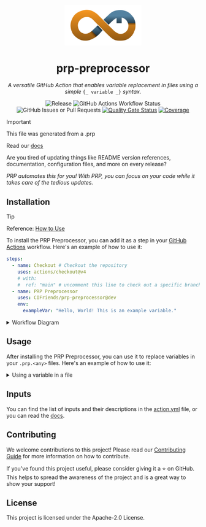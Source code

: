 <div align="center">
<a href="https://github.com/CIFriends">
    <img src="https://raw.githubusercontent.com/CIFriends/brandkit/main/no-bg/cifriends.svg" alt="Logo" width="200px">
</a>

# prp-preprocessor

_A versatile GitHub Action that enables variable replacement in files using a simple_ `{_ variable _}` _syntax._

![Release](https://img.shields.io/github/v/release/CIFriends/prp-preprocessor?include_prereleases&sort=semver&logo=github)
![GitHub Actions Workflow Status](https://img.shields.io/github/actions/workflow/status/cifriends/prp-preprocessor/ci.yml?logo=github)
![GitHub Issues or Pull Requests](https://img.shields.io/github/issues/cifriends/prp-preprocessor?logo=github)
[![Quality Gate Status](https://sonarcloud.io/api/project_badges/measure?project=CIFriends_prp-preprocessor&metric=alert_status)](https://sonarcloud.io/summary/new_code?id=CIFriends_prp-preprocessor)
[![Coverage](https://sonarcloud.io/api/project_badges/measure?project=CIFriends_prp-preprocessor&metric=coverage)](https://sonarcloud.io/summary/new_code?id=CIFriends_prp-preprocessor)
</div>

> [!IMPORTANT]
> This file was generated from a .prp
>
> Read our [docs](https://github.com/CIFriends/prp-preprocessor/wiki)

Are you tired of updating things like README version references, documentation, configuration files, and more on every
release?

_PRP automates this for you!
With PRP, you can focus on your code while it takes care of the tedious updates._

## Installation

> [!TIP]
> Reference: [How to Use](https://github.com/CIFriends/prp-preprocessor/wiki/How-to-Use)

To install the PRP Preprocessor, you can add it as a step in your [GitHub Actions](https://github.com/features/actions)
workflow.
Here's an example of how to
use it:

```yml
steps:
  - name: Checkout # Checkout the repository
    uses: actions/checkout@v4
    # with:
    #  ref: "main" # uncomment this line to check out a specific branch
  - name: PRP Preprocessor
    uses: CIFriends/prp-preprocessor@dev
    env:
      exampleVar: "Hello, World! This is an example variable."
```

<details>
<summary>Workflow Diagram</summary>

```mermaid
graph LR
    A[GitHub Workflow] --> B[Checkout Action]
    B --> C[PRP Preprocessor Action]
    C --> D{Files with .prp extension?}
    D -->|Yes| E[Process Files]
    E --> F[Replace Variables]
    F --> G[Commit Changes]
    D -->|No| H[End Workflow]
    G --> I[Push Changes]
    I --> J[End Workflow]
```

</details>

## Usage

After installing the PRP Preprocessor, you can use it to replace variables in your `.prp.<any>` files.
Here's an example of how to
use it:

<details>
<summary>Using a variable in a file</summary>

`example.prp.json`

```json
{
  "name": "{_ exampleVar _}"
}
```

Output:

`example.json`

```json
{
  "name": "Hello, World! This is an example variable."
}
```

</details>

## Inputs

You can find the list of inputs and their descriptions in the [action.yml](action.yml) file,
or you can read the [docs](https://github.com/CIFriends/prp-preprocessor/wiki/Inputs).

## Contributing

We welcome contributions to this project! Please read our [Contributing Guide](CONTRIBUTING.md) for more information on
how to contribute.

If you've found this project useful, please consider giving it a ⭐ on GitHub.
This helps to spread the awareness of the
project and is a great way to show your support!

## License

This project is licensed under the Apache-2.0 License.
